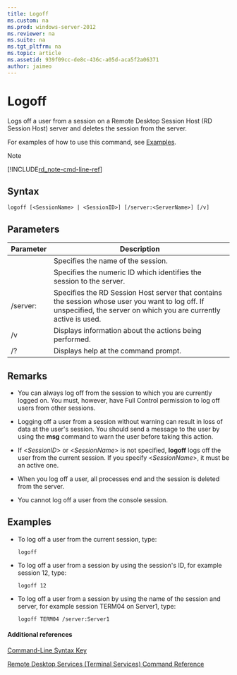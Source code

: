 ```yaml
---
title: Logoff
ms.custom: na
ms.prod: windows-server-2012
ms.reviewer: na
ms.suite: na
ms.tgt_pltfrm: na
ms.topic: article
ms.assetid: 939f09cc-de8c-436c-a05d-aca5f2a06371
author: jaimeo
---
```

# Logoff
Logs off a user from a session on a Remote Desktop Session Host \(RD Session Host\) server and deletes the session from the server.  
  
For examples of how to use this command, see [Examples](#BKMK_examples).  
  
> [!NOTE]  
> [!INCLUDE[rd_note-cmd-line-ref](../Token/rd_note-cmd-line-ref_md.md)]  
  
## Syntax  
  
```  
logoff [<SessionName> | <SessionID>] [/server:<ServerName>] [/v]  
```  
  
## Parameters  
  
|Parameter|Description|  
|-------------|---------------|  
|<SessionName>|Specifies the name of the session.|  
|<SessionID>|Specifies the numeric ID which identifies the session to the server.|  
|\/server:<ServerName>|Specifies the RD Session Host server that contains the session whose user you want to log off. If unspecified, the server on which you are currently active is used.|  
|\/v|Displays information about the actions being performed.|  
|\/?|Displays help at the command prompt.|  
  
## Remarks  
  
-   You can always log off from the session to which you are currently logged on. You must, however, have Full Control permission to log off users from other sessions.  
  
-   Logging off a user from a session without warning can result in loss of data at the user's session. You should send a message to the user by using the **msg** command to warn the user before taking this action.  
  
-   If <*SessionID*> or <*SessionName*> is not specified, **logoff** logs off the user from the current session. If you specify <*SessionName*>, it must be an active one.  
  
-   When you log off a user, all processes end and the session is deleted from the server.  
  
-   You cannot log off a user from the console session.  
  
## <a name="BKMK_examples"></a>Examples  
  
-   To log off a user from the current session, type:  
  
    ```  
    logoff  
    ```  
  
-   To log off a user from a session by using the session's ID, for example session 12, type:  
  
    ```  
    logoff 12  
    ```  
  
-   To log off a user from a session by using the name of the session and server, for example session TERM04 on Server1, type:  
  
    ```  
    logoff TERM04 /server:Server1  
    ```  
  
#### Additional references  
[Command-Line Syntax Key](../Topic/Command-Line-Syntax-Key.md)  
  
[Remote Desktop Services &#40;Terminal Services&#41; Command Reference](../Topic/Remote-Desktop-Services--Terminal-Services--Command-Reference.md)  
  
